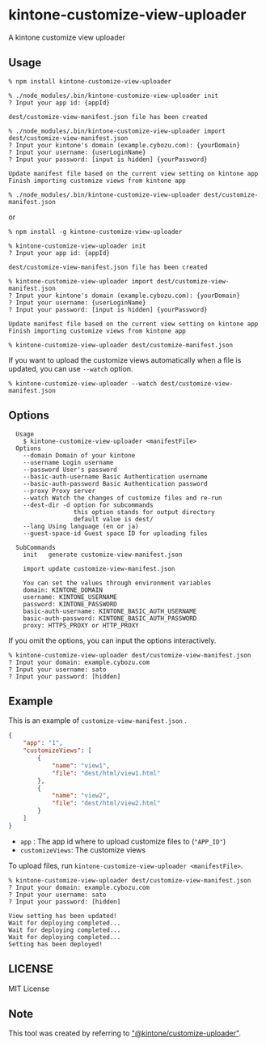 # kintone-customize-view-uploader

A kintone customize view uploader

## Usage
```
% npm install kintone-customize-view-uploader

% ./node_modules/.bin/kintone-customize-view-uploader init
? Input your app id: {appId}

dest/customize-view-manifest.json file has been created

% ./node_modules/.bin/kintone-customize-view-uploader import dest/customize-view-manifest.json
? Input your kintone's domain (example.cybozu.com): {yourDomain}
? Input your username: {userLoginName}
? Input your password: [input is hidden] {yourPassword}

Update manifest file based on the current view setting on kintone app
Finish importing customize views from kintone app

% ./node_modules/.bin/kintone-customize-view-uploader dest/customize-manifest.json
```

or

```
% npm install -g kintone-customize-view-uploader

% kintone-customize-view-uploader init
? Input your app id: {appId}

dest/customize-view-manifest.json file has been created

% kintone-customize-view-uploader import dest/customize-view-manifest.json
? Input your kintone's domain (example.cybozu.com): {yourDomain}
? Input your username: {userLoginName}
? Input your password: [input is hidden] {yourPassword}

Update manifest file based on the current view setting on kintone app
Finish importing customize views from kintone app

% kintone-customize-view-uploader dest/customize-manifest.json
```

If you want to upload the customize views automatically when a file is updated, you can use `--watch` option.

```
% kintone-customize-view-uploader --watch dest/customize-view-manifest.json
```

## Options
```
  Usage
    $ kintone-customize-view-uploader <manifestFile>
  Options
    --domain Domain of your kintone
    --username Login username
    --password User's password
    --basic-auth-username Basic Authentication username
    --basic-auth-password Basic Authentication password
    --proxy Proxy server
    --watch Watch the changes of customize files and re-run
    --dest-dir -d option for subcommands
                  this option stands for output directory
                  default value is dest/
    --lang Using language (en or ja)
    --guest-space-id Guest space ID for uploading files

  SubCommands
    init   generate customize-view-manifest.json

    import update customize-view-manifest.json

    You can set the values through environment variables
    domain: KINTONE_DOMAIN
    username: KINTONE_USERNAME
    password: KINTONE_PASSWORD
    basic-auth-username: KINTONE_BASIC_AUTH_USERNAME
    basic-auth-password: KINTONE_BASIC_AUTH_PASSWORD
    proxy: HTTPS_PROXY or HTTP_PROXY
```

If you omit the options, you can input the options interactively.
```
% kintone-customize-view-uploader dest/customize-view-manifest.json
? Input your domain: example.cybozu.com
? Input your username: sato
? Input your password: [hidden]
```

## Example
This is an example of `customize-view-manifest.json` .
```json
{
    "app": "1",
    "customizeViews": [
        {
            "name": "view1",
            "file": "dest/html/view1.html"
        },
        {
            "name": "view2",
            "file": "dest/html/view2.html"
        }
    ]
}
```
- `app` : The app id where to upload customize files to (`"APP_ID"`)
- `customizeViews`: The customize views

To upload files, run `kintone-customize-view-uploader <manifestFile>`.
```
% kintone-customize-view-uploader dest/customize-view-manifest.json
? Input your domain: example.cybozu.com
? Input your username: sato
? Input your password: [hidden]

View setting has been updated!
Wait for deploying completed...
Wait for deploying completed...
Wait for deploying completed...
Setting has been deployed!
```

## LICENSE
MIT License

## Note
This tool was created by referring to ["@kintone/customize-uploader"](https://www.npmjs.com/package/@kintone/customize-uploader).
